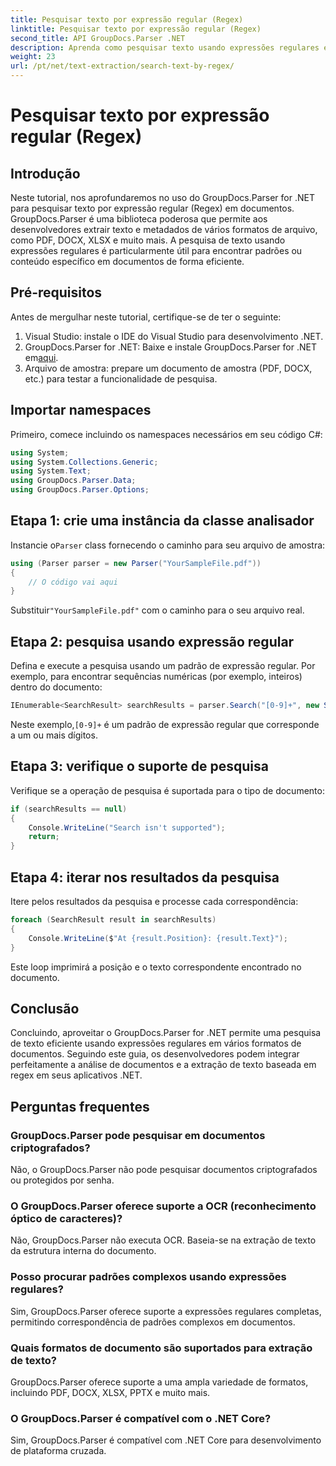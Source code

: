 ```yaml
---
title: Pesquisar texto por expressão regular (Regex)
linktitle: Pesquisar texto por expressão regular (Regex)
second_title: API GroupDocs.Parser .NET
description: Aprenda como pesquisar texto usando expressões regulares em documentos usando GroupDocs.Parser for .NET. Extraia conteúdo específico sem esforço.
weight: 23
url: /pt/net/text-extraction/search-text-by-regex/
---
```


# Pesquisar texto por expressão regular (Regex)

## Introdução
Neste tutorial, nos aprofundaremos no uso do GroupDocs.Parser for .NET para pesquisar texto por expressão regular (Regex) em documentos. GroupDocs.Parser é uma biblioteca poderosa que permite aos desenvolvedores extrair texto e metadados de vários formatos de arquivo, como PDF, DOCX, XLSX e muito mais. A pesquisa de texto usando expressões regulares é particularmente útil para encontrar padrões ou conteúdo específico em documentos de forma eficiente.
## Pré-requisitos
Antes de mergulhar neste tutorial, certifique-se de ter o seguinte:
1. Visual Studio: instale o IDE do Visual Studio para desenvolvimento .NET.
2.  GroupDocs.Parser for .NET: Baixe e instale GroupDocs.Parser for .NET em[aqui](https://releases.groupdocs.com/parser/net/).
3. Arquivo de amostra: prepare um documento de amostra (PDF, DOCX, etc.) para testar a funcionalidade de pesquisa.

## Importar namespaces
Primeiro, comece incluindo os namespaces necessários em seu código C#:
```csharp
using System;
using System.Collections.Generic;
using System.Text;
using GroupDocs.Parser.Data;
using GroupDocs.Parser.Options;
```
## Etapa 1: crie uma instância da classe analisador
 Instancie o`Parser` class fornecendo o caminho para seu arquivo de amostra:
```csharp
using (Parser parser = new Parser("YourSampleFile.pdf"))
{
    // O código vai aqui
}
```
 Substituir`"YourSampleFile.pdf"` com o caminho para o seu arquivo real.
## Etapa 2: pesquisa usando expressão regular
Defina e execute a pesquisa usando um padrão de expressão regular. Por exemplo, para encontrar sequências numéricas (por exemplo, inteiros) dentro do documento:
```csharp
IEnumerable<SearchResult> searchResults = parser.Search("[0-9]+", new SearchOptions(true, false, true));
```
 Neste exemplo,`[0-9]+` é um padrão de expressão regular que corresponde a um ou mais dígitos.
## Etapa 3: verifique o suporte de pesquisa
Verifique se a operação de pesquisa é suportada para o tipo de documento:
```csharp
if (searchResults == null)
{
    Console.WriteLine("Search isn't supported");
    return;
}
```
## Etapa 4: iterar nos resultados da pesquisa
Itere pelos resultados da pesquisa e processe cada correspondência:
```csharp
foreach (SearchResult result in searchResults)
{
    Console.WriteLine($"At {result.Position}: {result.Text}");
}
```
Este loop imprimirá a posição e o texto correspondente encontrado no documento.

## Conclusão
Concluindo, aproveitar o GroupDocs.Parser for .NET permite uma pesquisa de texto eficiente usando expressões regulares em vários formatos de documentos. Seguindo este guia, os desenvolvedores podem integrar perfeitamente a análise de documentos e a extração de texto baseada em regex em seus aplicativos .NET.

## Perguntas frequentes
### GroupDocs.Parser pode pesquisar em documentos criptografados?
Não, o GroupDocs.Parser não pode pesquisar documentos criptografados ou protegidos por senha.
### O GroupDocs.Parser oferece suporte a OCR (reconhecimento óptico de caracteres)?
Não, GroupDocs.Parser não executa OCR. Baseia-se na extração de texto da estrutura interna do documento.
### Posso procurar padrões complexos usando expressões regulares?
Sim, GroupDocs.Parser oferece suporte a expressões regulares completas, permitindo correspondência de padrões complexos em documentos.
### Quais formatos de documento são suportados para extração de texto?
GroupDocs.Parser oferece suporte a uma ampla variedade de formatos, incluindo PDF, DOCX, XLSX, PPTX e muito mais.
### O GroupDocs.Parser é compatível com o .NET Core?
Sim, GroupDocs.Parser é compatível com .NET Core para desenvolvimento de plataforma cruzada.
